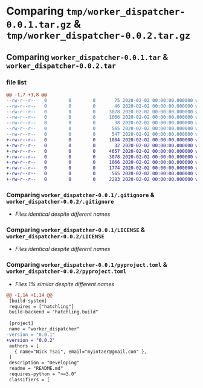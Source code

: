 # Comparing `tmp/worker_dispatcher-0.0.1.tar.gz` & `tmp/worker_dispatcher-0.0.2.tar.gz`

## Comparing `worker_dispatcher-0.0.1.tar` & `worker_dispatcher-0.0.2.tar`

### file list

```diff
@@ -1,7 +1,8 @@
--rw-r--r--   0        0        0       75 2020-02-02 00:00:00.000000 worker_dispatcher-0.0.1/src/worker_dispatcher/WorkerDispatcher.py
--rw-r--r--   0        0        0       46 2020-02-02 00:00:00.000000 worker_dispatcher-0.0.1/src/worker_dispatcher/__init__.py
--rw-r--r--   0        0        0     3078 2020-02-02 00:00:00.000000 worker_dispatcher-0.0.1/.gitignore
--rw-r--r--   0        0        0     1066 2020-02-02 00:00:00.000000 worker_dispatcher-0.0.1/LICENSE
--rw-r--r--   0        0        0       38 2020-02-02 00:00:00.000000 worker_dispatcher-0.0.1/README.md
--rw-r--r--   0        0        0      565 2020-02-02 00:00:00.000000 worker_dispatcher-0.0.1/pyproject.toml
--rw-r--r--   0        0        0      547 2020-02-02 00:00:00.000000 worker_dispatcher-0.0.1/PKG-INFO
+-rw-r--r--   0        0        0     1084 2020-02-02 00:00:00.000000 worker_dispatcher-0.0.2/.github/workflows/python-publish.yml
+-rw-r--r--   0        0        0       32 2020-02-02 00:00:00.000000 worker_dispatcher-0.0.2/src/worker_dispatcher/__init__.py
+-rw-r--r--   0        0        0     4657 2020-02-02 00:00:00.000000 worker_dispatcher-0.0.2/src/worker_dispatcher/worker_dispatcher.py
+-rw-r--r--   0        0        0     3078 2020-02-02 00:00:00.000000 worker_dispatcher-0.0.2/.gitignore
+-rw-r--r--   0        0        0     1066 2020-02-02 00:00:00.000000 worker_dispatcher-0.0.2/LICENSE
+-rw-r--r--   0        0        0     1774 2020-02-02 00:00:00.000000 worker_dispatcher-0.0.2/README.md
+-rw-r--r--   0        0        0      565 2020-02-02 00:00:00.000000 worker_dispatcher-0.0.2/pyproject.toml
+-rw-r--r--   0        0        0     2283 2020-02-02 00:00:00.000000 worker_dispatcher-0.0.2/PKG-INFO
```

### Comparing `worker_dispatcher-0.0.1/.gitignore` & `worker_dispatcher-0.0.2/.gitignore`

 * *Files identical despite different names*

### Comparing `worker_dispatcher-0.0.1/LICENSE` & `worker_dispatcher-0.0.2/LICENSE`

 * *Files identical despite different names*

### Comparing `worker_dispatcher-0.0.1/pyproject.toml` & `worker_dispatcher-0.0.2/pyproject.toml`

 * *Files 1% similar despite different names*

```diff
@@ -1,14 +1,14 @@
 [build-system]
 requires = ["hatchling"]
 build-backend = "hatchling.build"
 
 [project]
 name = "worker_dispatcher"
-version = "0.0.1"
+version = "0.0.2"
 authors = [
   { name="Nick Tsai", email="myintaer@gmail.com" },
 ]
 description = "Developing"
 readme = "README.md"
 requires-python = ">=3.0"
 classifiers = [
```

